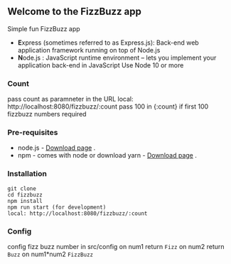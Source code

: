 ## Welcome to the FizzBuzz app
Simple fun FizzBuzz app

- **E**xpress (sometimes referred to as Express.js): Back-end web application framework running on top of Node.js
- **N**ode.js : JavaScript runtime environment – lets you implement your application back-end in JavaScript
Use Node 10 or more

### Count
pass count as paramneter in the URL
local: http://localhost:8080/fizzbuzz/:count
pass 100 in {:count} if first 100 fizzbuzz numbers required

### Pre-requisites  
* node.js - [Download page](https://nodejs.org/en/download/) .  
* npm - comes with node or download yarn - [Download page](https://yarnpkg.com/lang/en/docs/install) .  

### Installation 
``` 
git clone 
cd fizzbuzz
npm install
npm run start (for development)
local: http://localhost:8080/fizzbuzz/:count
```
### Config
config fizz buzz number in src/config
on num1 return `Fizz`
on num2 return `Buzz`
on num1*num2 `FizzBuzz`
